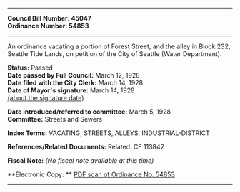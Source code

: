 * * * * *  
  
**Council Bill Number: [](#h0)[](#h2)45047**   
**Ordinance Number: 54853**  
  
* * * * *  
  
An ordinance vacating a portion of Forest Street, and the alley in Block 232, Seattle Tide Lands, on petition of the City of Seattle (Water Department).  
  
**Status:** Passed   
**Date passed by Full Council:** March 12, 1928   
**Date filed with the City Clerk:** March 14, 1928   
**Date of Mayor's signature:** March 14, 1928   
[(about the signature date)](/~public/approvaldate.htm)   
  
  
**Date introduced/referred to committee:** March 5, 1928   
**Committee:** Streets and Sewers   
  
**Index Terms:** VACATING, STREETS, ALLEYS, INDUSTRIAL-DISTRICT  
  
**References/Related Documents:** Related: CF 113842  
  
**Fiscal Note:** *(No fiscal note available at this time)*  
  
**Electronic Copy: ** [PDF scan of Ordinance No. 54853](/~archives/Ordinances/Ord_54853.pdf)  
  
* * * * *  
